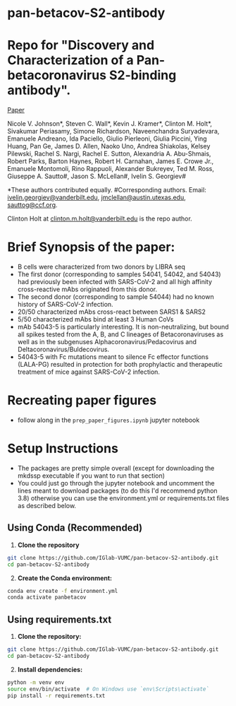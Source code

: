 # pan-betacov-S2-antibody
# Repo for "Discovery and Characterization of a Pan-betacoronavirus S2-binding antibody".
[Paper](https://pubmed.ncbi.nlm.nih.gov/38293237/)

Nicole V. Johnson*, Steven C. Wall*, Kevin J. Kramer*, Clinton M. Holt*, Sivakumar Periasamy, Simone Richardson, Naveenchandra Suryadevara, Emanuele Andreano, Ida Paciello, Giulio Pierleoni, Giulia Piccini, Ying Huang, Pan Ge, James D. Allen, Naoko Uno, Andrea Shiakolas, Kelsey Pilewski, Rachel S. Nargi, Rachel E. Sutton, Alexandria A. Abu-Shmais, Robert Parks, Barton Haynes, Robert H. Carnahan, James E. Crowe Jr., Emanuele Montomoli, Rino Rappuoli, Alexander Bukreyev, Ted M. Ross, Giuseppe A. Sautto#, Jason S. McLellan#, Ivelin S. Georgiev#

*These authors contributed equally.
#Corresponding authors. Email: ivelin.georgiev@vanderbilt.edu, jmclellan@austin.utexas.edu, sauttog@ccf.org.

Clinton Holt at clinton.m.holt@vanderbilt.edu is the repo author.

# Brief Synopsis of the paper:
- B cells were characterized from two donors by LIBRA seq
- The first donor (corresponding to samples 54041, 54042, and 54043) had previously been infected with SARS-CoV-2 and all high affinity cross-reactive mAbs originated from this donor.
- The second donor (corresponding to sample 54044) had no known history of SARS-CoV-2 infection.
- 20/50 characterized mAbs cross-react between SARS1 & SARS2
- 5/50 characterized mAbs bind at least 3 Human CoVs
- mAb 54043-5 is particularly interesting. It is non-neutralizing, but bound all spikes tested from the A, B, and C lineages of Betacoronaviruses as well as in the subgenuses Alphacoronavirus/Pedacovirus and Deltacoronavirus/Buldecovirus.  
- 54043-5 with Fc mutations meant to silence Fc effector functions (LALA-PG) resulted in protection for both prophylactic and therapeutic treatment of mice against SARS-CoV-2 infection.

# Recreating paper figures
- follow along in the `prep_paper_figures.ipynb` jupyter notebook

# Setup Instructions
- The packages are pretty simple overall (except for downloading the mkdssp executable if you want to run that section)
- You could just go through the jupyter notebook and uncomment the lines meant to download packages (to do this I'd recommend python 3.8) otherwise you can use the environment.yml or requirements.txt files as described below.

## Using Conda (Recommended)
1. **Clone the repository**
```bash
git clone https://github.com/IGlab-VUMC/pan-betacov-S2-antibody.git
cd pan-betacov-S2-antibody
```

2. **Create the Conda environment:**
```bash
conda env create -f environment.yml
conda activate panbetacov
```

## Using requirements.txt
1. **Clone the repository:**
```bash
git clone https://github.com/IGlab-VUMC/pan-betacov-S2-antibody.git
cd pan-betacov-S2-antibody
```
2. **Install dependencies:**
```bash
python -m venv env
source env/bin/activate  # On Windows use `env\Scripts\activate`
pip install -r requirements.txt
```
